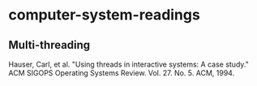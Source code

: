 # computer-system-readings

## Multi-threading 
Hauser, Carl, et al. "Using threads in interactive systems: A case study." ACM SIGOPS Operating Systems Review. Vol. 27. No. 5. ACM, 1994. 

